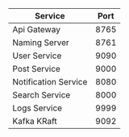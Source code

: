 | Service | Port |
|----------|----------|
| Api Gateway | 8765   |
| Naming Server  | 8761  |
| User Service | 9090  |
| Post Service | 9000 |
| Notification Service | 8080 |
| Search Service | 8000 |
| Logs Service | 9999 |
| Kafka KRaft | 9092 |
